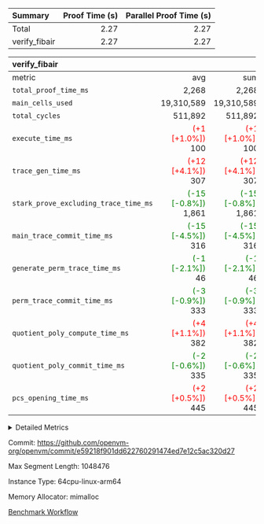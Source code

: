 | Summary | Proof Time (s) | Parallel Proof Time (s) |
|:---|---:|---:|
| Total |  2.27 |  2.27 |
| verify_fibair |  2.27 |  2.27 |


| verify_fibair |||||
|:---|---:|---:|---:|---:|
|metric|avg|sum|max|min|
| `total_proof_time_ms ` |  2,268 |  2,268 |  2,268 |  2,268 |
| `main_cells_used     ` |  19,310,589 |  19,310,589 |  19,310,589 |  19,310,589 |
| `total_cycles        ` |  511,892 |  511,892 |  511,892 |  511,892 |
| `execute_time_ms     ` | <span style='color: red'>(+1 [+1.0%])</span> 100 | <span style='color: red'>(+1 [+1.0%])</span> 100 | <span style='color: red'>(+1 [+1.0%])</span> 100 | <span style='color: red'>(+1 [+1.0%])</span> 100 |
| `trace_gen_time_ms   ` | <span style='color: red'>(+12 [+4.1%])</span> 307 | <span style='color: red'>(+12 [+4.1%])</span> 307 | <span style='color: red'>(+12 [+4.1%])</span> 307 | <span style='color: red'>(+12 [+4.1%])</span> 307 |
| `stark_prove_excluding_trace_time_ms` | <span style='color: green'>(-15 [-0.8%])</span> 1,861 | <span style='color: green'>(-15 [-0.8%])</span> 1,861 | <span style='color: green'>(-15 [-0.8%])</span> 1,861 | <span style='color: green'>(-15 [-0.8%])</span> 1,861 |
| `main_trace_commit_time_ms` | <span style='color: green'>(-15 [-4.5%])</span> 316 | <span style='color: green'>(-15 [-4.5%])</span> 316 | <span style='color: green'>(-15 [-4.5%])</span> 316 | <span style='color: green'>(-15 [-4.5%])</span> 316 |
| `generate_perm_trace_time_ms` | <span style='color: green'>(-1 [-2.1%])</span> 46 | <span style='color: green'>(-1 [-2.1%])</span> 46 | <span style='color: green'>(-1 [-2.1%])</span> 46 | <span style='color: green'>(-1 [-2.1%])</span> 46 |
| `perm_trace_commit_time_ms` | <span style='color: green'>(-3 [-0.9%])</span> 333 | <span style='color: green'>(-3 [-0.9%])</span> 333 | <span style='color: green'>(-3 [-0.9%])</span> 333 | <span style='color: green'>(-3 [-0.9%])</span> 333 |
| `quotient_poly_compute_time_ms` | <span style='color: red'>(+4 [+1.1%])</span> 382 | <span style='color: red'>(+4 [+1.1%])</span> 382 | <span style='color: red'>(+4 [+1.1%])</span> 382 | <span style='color: red'>(+4 [+1.1%])</span> 382 |
| `quotient_poly_commit_time_ms` | <span style='color: green'>(-2 [-0.6%])</span> 335 | <span style='color: green'>(-2 [-0.6%])</span> 335 | <span style='color: green'>(-2 [-0.6%])</span> 335 | <span style='color: green'>(-2 [-0.6%])</span> 335 |
| `pcs_opening_time_ms ` | <span style='color: red'>(+2 [+0.5%])</span> 445 | <span style='color: red'>(+2 [+0.5%])</span> 445 | <span style='color: red'>(+2 [+0.5%])</span> 445 | <span style='color: red'>(+2 [+0.5%])</span> 445 |



<details>
<summary>Detailed Metrics</summary>

|  | verify_program_compile_ms | total_cells | stark_prove_excluding_trace_time_ms | quotient_poly_compute_time_ms | quotient_poly_commit_time_ms | perm_trace_commit_time_ms | pcs_opening_time_ms | main_trace_commit_time_ms |
| --- | --- | --- | --- | --- | --- | --- | --- |
|  | 3 | 65,536 | 65 | 3 | 12 | 0 | 31 | 17 | 

| air_name | rows | quotient_deg | main_cols | interactions | constraints | cells |
| --- | --- | --- | --- | --- | --- | --- |
| AccessAdapterAir<2> |  | 4 |  | 5 | 12 |  | 
| AccessAdapterAir<4> |  | 4 |  | 5 | 12 |  | 
| AccessAdapterAir<8> |  | 4 |  | 5 | 12 |  | 
| FibonacciAir | 32,768 | 1 | 2 |  | 5 | 65,536 | 
| FriReducedOpeningAir |  | 4 |  | 35 | 59 |  | 
| NativePoseidon2Air<BabyBearParameters>, 1> |  | 4 |  | 176 | 590 |  | 
| PhantomAir |  | 4 |  | 3 | 4 |  | 
| ProgramAir |  | 1 |  | 1 | 4 |  | 
| VariableRangeCheckerAir |  | 1 |  | 1 | 4 |  | 
| VmAirWrapper<BranchNativeAdapterAir, BranchEqualCoreAir<1> |  | 2 |  | 11 | 23 |  | 
| VmAirWrapper<JalNativeAdapterAir, JalCoreAir> |  | 4 |  | 7 | 6 |  | 
| VmAirWrapper<NativeAdapterAir<2, 0>, PublicValuesCoreAir> |  | 4 |  | 11 | 22 |  | 
| VmAirWrapper<NativeAdapterAir<2, 1>, FieldArithmeticCoreAir> |  | 4 |  | 15 | 23 |  | 
| VmAirWrapper<NativeLoadStoreAdapterAir<1>, NativeLoadStoreCoreAir<1> |  | 4 |  | 15 | 20 |  | 
| VmAirWrapper<NativeLoadStoreAdapterAir<4>, NativeLoadStoreCoreAir<4> |  | 4 |  | 15 | 20 |  | 
| VmAirWrapper<NativeVectorizedAdapterAir<4>, FieldExtensionCoreAir> |  | 4 |  | 15 | 23 |  | 
| VmConnectorAir |  | 4 |  | 3 | 8 |  | 
| VolatileBoundaryAir |  | 4 |  | 4 | 16 |  | 

| group | trace_gen_time_ms | total_proof_time_ms | total_cycles | total_cells | stark_prove_excluding_trace_time_ms | quotient_poly_compute_time_ms | quotient_poly_commit_time_ms | perm_trace_commit_time_ms | pcs_opening_time_ms | main_trace_commit_time_ms | main_cells_used | generate_perm_trace_time_ms | execute_time_ms |
| --- | --- | --- | --- | --- | --- | --- | --- | --- | --- | --- | --- | --- | --- |
| verify_fibair | 307 | 2,268 | 511,892 | 50,178,200 | 1,861 | 382 | 335 | 333 | 445 | 316 | 19,310,589 | 46 | 100 | 

| group | air_name | rows | prep_cols | perm_cols | main_cols | cells |
| --- | --- | --- | --- | --- | --- | --- |
| verify_fibair | AccessAdapterAir<2> | 65,536 |  | 16 | 11 | 1,769,472 | 
| verify_fibair | AccessAdapterAir<4> | 32,768 |  | 16 | 13 | 950,272 | 
| verify_fibair | AccessAdapterAir<8> | 128 |  | 16 | 17 | 4,224 | 
| verify_fibair | FriReducedOpeningAir | 512 |  | 76 | 64 | 71,680 | 
| verify_fibair | NativePoseidon2Air<BabyBearParameters>, 1> | 16,384 |  | 356 | 399 | 12,369,920 | 
| verify_fibair | PhantomAir | 16,384 |  | 8 | 6 | 229,376 | 
| verify_fibair | ProgramAir | 8,192 |  | 8 | 10 | 147,456 | 
| verify_fibair | VariableRangeCheckerAir | 262,144 | 2 | 8 | 1 | 2,359,296 | 
| verify_fibair | VmAirWrapper<BranchNativeAdapterAir, BranchEqualCoreAir<1> | 131,072 |  | 28 | 23 | 6,684,672 | 
| verify_fibair | VmAirWrapper<JalNativeAdapterAir, JalCoreAir> | 16,384 |  | 12 | 10 | 360,448 | 
| verify_fibair | VmAirWrapper<NativeAdapterAir<2, 1>, FieldArithmeticCoreAir> | 262,144 |  | 20 | 30 | 13,107,200 | 
| verify_fibair | VmAirWrapper<NativeLoadStoreAdapterAir<1>, NativeLoadStoreCoreAir<1> | 131,072 |  | 36 | 25 | 7,995,392 | 
| verify_fibair | VmAirWrapper<NativeLoadStoreAdapterAir<4>, NativeLoadStoreCoreAir<4> | 16,384 |  | 36 | 34 | 1,146,880 | 
| verify_fibair | VmAirWrapper<NativeVectorizedAdapterAir<4>, FieldExtensionCoreAir> | 8,192 |  | 20 | 40 | 491,520 | 
| verify_fibair | VmConnectorAir | 2 | 1 | 8 | 4 | 24 | 
| verify_fibair | VolatileBoundaryAir | 131,072 |  | 8 | 11 | 2,490,368 | 

</details>


Commit: https://github.com/openvm-org/openvm/commit/e59218f901dd622760291474ed7e12c5ac320d27

Max Segment Length: 1048476

Instance Type: 64cpu-linux-arm64

Memory Allocator: mimalloc

[Benchmark Workflow](https://github.com/openvm-org/openvm/actions/runs/12900614091)
